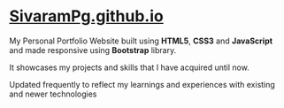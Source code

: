 # [__SivaramPg.github.io__](https://sivarampg.github.io)

My Personal Portfolio Website built using __HTML5__, __CSS3__ and __JavaScript__ and made responsive using __Bootstrap__ library.

It showcases my projects and skills that I have acquired until now.

Updated frequently to reflect my learnings and experiences with existing and newer technologies